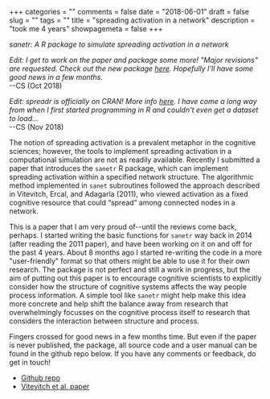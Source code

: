 +++
categories = ""
comments = false
date = "2018-06-01"
draft = false
slug = ""
tags = ""
title = "spreading activation in a network"
description = "took me 4 years"
showpagemeta = false
+++
    
*sanetr: A R package to simulate spreading activation in a network*

*Edit: I get to work on the paper and package some more! "Major revisions" are requested. Check out the new package [here](https://github.com/csqsiew/spreadr). Hopefully I'll have some good news in a few months.*    
--CS (Oct 2018)

*Edit: spreadr is officially on CRAN! More info [here](https://cran.r-project.org/web/packages/spreadr/index.html). I have come a long way from when I first started programming in R and couldn't even get a dataset to load...*           
--CS (Nov 2018)    

The notion of spreading activation is a prevalent metaphor in the cognitive sciences; however, the tools to implement spreading activation in a computational simulation are not as readily available. Recently I submitted a paper that introduces the `sanetr` R package, which can implement spreading activation within a specified network structure. The algorithmic method implemented in `sanet` subroutines followed the approach described in Vitevitch, Ercal, and Adagarla (2011), who viewed activation as a fixed cognitive resource that could “spread” among connected nodes in a network. 

This is a paper that I am very proud of--until the reviews come back, perhaps. I started writing the basic functions for `sanetr` way back in 2014 (after reading the 2011 paper), and have been working on it on and off for the past 4 years. About 8 months ago I started re-writing the code in a more "user-friendly" format so that others might be able to use it for their own research. The package is not perfect and still a work in progress, but the aim of putting out this paper is to encourage cognitive scientists to explicitly consider how the structure of cognitive systems affects the way people process information. A simple tool like `sanetr` might help make this idea more concrete and help shift the balance away from research that overwhelmingly focusses on the cognitive process itself to research that considers the interaction between structure and process.  

Fingers crossed for good news in a few months time. But even if the paper is never published, the package, all source code and a user manual can be found in the github repo below. If you have any comments or feedback, do get in touch! 

* [Github repo](https://github.com/csqsiew/sanetr)
* [Vitevitch et al. paper](https://www.frontiersin.org/articles/10.3389/fpsyg.2011.00369/full)

